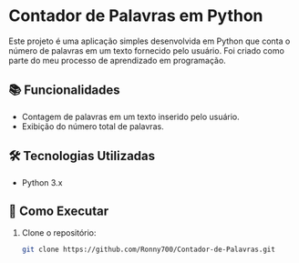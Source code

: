 # Contador de Palavras em Python

Este projeto é uma aplicação simples desenvolvida em Python que conta o número de palavras em um texto fornecido pelo usuário. Foi criado como parte do meu processo de aprendizado em programação.

## 📚 Funcionalidades

- Contagem de palavras em um texto inserido pelo usuário.
- Exibição do número total de palavras.

## 🛠️ Tecnologias Utilizadas

- Python 3.x

## 🚀 Como Executar

1. Clone o repositório:

   ```bash
   git clone https://github.com/Ronny700/Contador-de-Palavras.git
